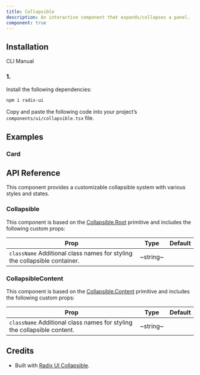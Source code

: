 ```yaml
---
title: Collapsible
description: An interactive component that expands/collapses a panel.
component: true
---
```


## Installation

  CLI
  Manual

### 1. 
Install the following dependencies:

```bash
npm i radix-ui
```

Copy and paste the following code into your project’s `components/ui/collapsible.tsx` file.

## Examples

### Card

## API Reference

This component provides a customizable collapsible system with various styles and states.

### Collapsible

This component is based on the [Collapsible.Root](https://www.radix-ui.com/primitives/docs/components/collapsible#root) primitive and includes the following custom props:

| **Prop**                                                                                             | **Type** | **Default** |
| ---------------------------------------------------------------------------------------------------- | -------- | ----------- |
| `className` Additional class names for styling the collapsible container. | ~string~ |        |

### CollapsibleContent

This component is based on the [Collapsible.Content](https://www.radix-ui.com/primitives/docs/components/collapsible#content) primitive and includes the following custom props:

| **Prop**                                                                                           | **Type** | **Default** |
| -------------------------------------------------------------------------------------------------- | -------- | ----------- |
| `className` Additional class names for styling the collapsible content. | ~string~ |        |

## Credits

- Built with [Radix UI Collapsible](https://www.radix-ui.com/primitives/docs/components/collapsible).